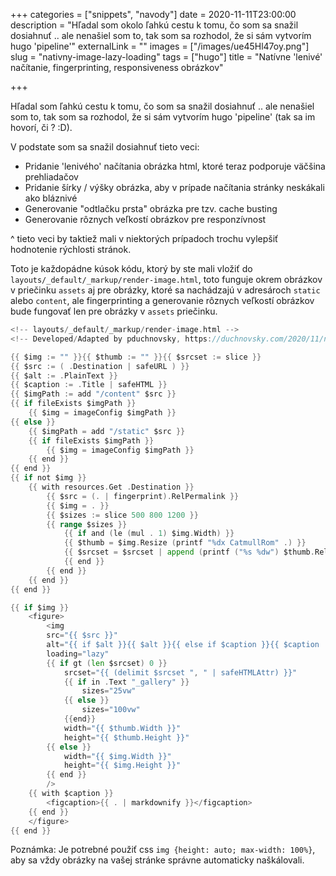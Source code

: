 +++
categories = ["snippets", "navody"]
date = 2020-11-11T23:00:00
description = "Hľadal som okolo ľahkú cestu k tomu, čo som sa snažil dosiahnuť .. ale nenašiel som to, tak som sa rozhodol, že si sám vytvorím hugo 'pipeline'"
externalLink = ""
images = ["/images/ue45Hl47oy.png"]
slug = "nativny-image-lazy-loading"
tags = ["hugo"]
title = "Natívne 'lenivé' načítanie, fingerprinting, responsiveness obrázkov"

+++

Hľadal som ľahkú cestu k tomu, čo som sa snažil dosiahnuť .. ale nenašiel som to, tak som sa rozhodol, že si sám vytvorím hugo 'pipeline' (tak sa im hovorí, či ? :D).

V podstate som sa snažil dosiahnuť tieto veci:

- Pridanie 'lenivého' načítania obrázka html, ktoré teraz podporuje väčšina prehliadačov
- Pridanie šírky / výšky obrázka, aby v prípade načítania stránky neskákali ako bláznivé
- Generovanie "odtlačku prsta" obrázka pre tzv. cache busting
- Generovanie rôznych veľkostí obrázkov pre responzívnost

^ tieto veci by taktiež mali v niektorých prípadoch trochu vylepšiť hodnotenie rýchlosti stránok.

Toto je každopádne kúsok kódu, ktorý by ste mali vložiť do `layouts/_default/_markup/render-image.html`, toto funguje okrem obrázkov v priečinku `assets` aj pre obrázky, ktoré sa nachádzajú v adresároch `static` alebo `content`, ale fingerprinting a generovanie rôznych veľkostí obrázkov bude fungovať len pre obrázky v `assets` priečinku.

```go
<!-- layouts/_default/_markup/render-image.html -->
<!-- Developed/Adapted by pduchnovsky, https://duchnovsky.com/2020/11/native-image-lazy-load/ -->

{{ $img := "" }}{{ $thumb := "" }}{{ $srcset := slice }}
{{ $src := ( .Destination | safeURL ) }}
{{ $alt := .PlainText }}
{{ $caption := .Title | safeHTML }}
{{ $imgPath := add "/content" $src }}
{{ if fileExists $imgPath }}
    {{ $img = imageConfig $imgPath }}
{{ else }}
    {{ $imgPath = add "/static" $src }}
    {{ if fileExists $imgPath }}
        {{ $img = imageConfig $imgPath }}
    {{ end }}
{{ end }}
{{ if not $img }}
    {{ with resources.Get .Destination }}
        {{ $src = (. | fingerprint).RelPermalink }}
        {{ $img = . }}
        {{ $sizes := slice 500 800 1200 }}
        {{ range $sizes }}
            {{ if and (le (mul . 1) $img.Width) }}
            {{ $thumb = $img.Resize (printf "%dx CatmullRom" .) }}
            {{ $srcset = $srcset | append (printf ("%s %dw") $thumb.RelPermalink . ) }}
            {{ end }}
        {{ end }}
    {{ end }}
{{ end }}

{{ if $img }}
    <figure>
        <img
        src="{{ $src }}"
        alt="{{ if $alt }}{{ $alt }}{{ else if $caption }}{{ $caption | markdownify | plainify }}{{ else }}&nbsp;{{ end }}"
        loading="lazy"
        {{ if gt (len $srcset) 0 }}
            srcset="{{ (delimit $srcset ", " | safeHTMLAttr) }}"
            {{ if in .Text "_gallery" }}
                sizes="25vw"
            {{ else }}
                sizes="100vw"
            {{end}}
            width="{{ $thumb.Width }}"
            height="{{ $thumb.Height }}"
        {{ else }}
            width="{{ $img.Width }}"
            height="{{ $img.Height }}"
        {{ end }}
        />
    {{ with $caption }}
        <figcaption>{{ . | markdownify }}</figcaption>
    {{ end }}
    </figure>
{{ end }}
```

Poznámka: Je potrebné použiť css `img {height: auto; max-width: 100%}`, aby sa vždy obrázky na vašej stránke správne automaticky naškálovali.
